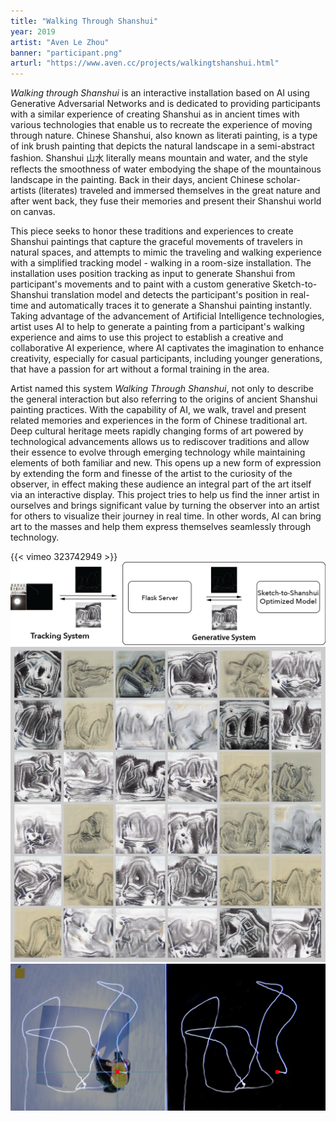 ```yaml
---
title: "Walking Through Shanshui"
year: 2019
artist: "Aven Le Zhou"
banner: "participant.png"
arturl: "https://www.aven.cc/projects/walkingtshanshui.html"
---
```


_Walking through Shanshui_ is an interactive installation based on AI using Generative Adversarial Networks and is dedicated to providing participants with a similar experience of creating Shanshui as in ancient times with various technologies that enable us to recreate the experience of moving through nature. Chinese Shanshui, also known as literati painting, is a type of ink brush painting that depicts the natural landscape in a semi-abstract fashion. Shanshui 山水 literally means mountain and water, and the style reflects the smoothness of water embodying the shape of the mountainous landscape in the painting. Back in their days, ancient Chinese scholar-artists (literates) traveled and immersed themselves in the great nature and after went back, they fuse their memories and present their Shanshui world on canvas.  

This piece seeks to honor these traditions and experiences to create Shanshui paintings that capture the graceful movements of travelers in natural spaces, and attempts to mimic the traveling and walking experience with a simplified tracking model - walking in a room-size installation. The installation uses position tracking as input to generate Shanshui from participant's movements and to paint with a custom generative Sketch-to-Shanshui translation model and detects the participant's position in real-time and automatically traces it to generate a Shanshui painting instantly. Taking advantage of the advancement of Artificial Intelligence technologies, artist uses AI to help to generate a painting from a participant's walking experience and aims to use this project to establish a creative and collaborative AI experience, where AI captivates the imagination to enhance creativity, especially for casual participants, including younger generations, that have a passion for art without a formal training in the area.

Artist named this system _Walking Through Shanshui_, not only to describe the general interaction but also referring to the origins of ancient Shanshui painting practices. With the capability of AI, we walk, travel and present related memories and experiences in the form of Chinese traditional art. Deep cultural heritage meets rapidly changing forms of art powered by technological advancements allows us to rediscover traditions and allow their essence to evolve through emerging technology while maintaining elements of both familiar and new. This opens up a new form of expression by extending the form and finesse of the artist to the curiosity of the observer, in effect making these audience an integral part of the art itself via an interactive display. This project tries to help us find the inner artist in ourselves and brings significant value by turning the observer into an artist for others to visualize their journey in real time. In other words,  AI can bring art to the masses and help them express themselves seamlessly through technology.


{{< vimeo 323742949 >}}
![Diagram](diagram.png)
![Results](results.png)
![Tracking](tracking.png)
